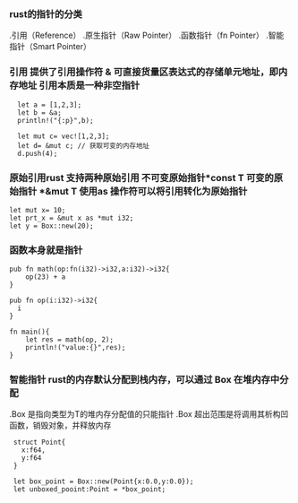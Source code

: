 ### rust的指针的分类
.引用（Reference）
.原生指针（Raw Pointer）
.函数指针（fn Pointer）
.智能指针（Smart Pointer）

### 引用 提供了引用操作符 & 可直接货量区表达式的存储单元地址，即内存地址 引用本质是一种非空指针
```
  let a = [1,2,3];
  let b = &a; 
  println!("{:p}",b);
  
  let mut c= vec![1,2,3];
  let d= &mut c; // 获取可变的内存地址
  d.push(4);

```

### 原始引用rust 支持两种原始引用 不可变原始指针*const T 可变的原始指针 *&mut T 使用as 操作符可以将引用转化为原始指针
```
let mut x= 10;
let prt_x = &mut x as *mut i32;
let y = Box::new(20);

```

### 函数本身就是指针
```
pub fn math(op:fn(i32)->i32,a:i32)->i32{
    op(23) + a
}

pub fn op(i:i32)->i32{
  i
}

fn main(){
    let res = math(op, 2);
    println!("value:{}",res);
}
```

### 智能指针 rust的内存默认分配到栈内存，可以通过 Box<T> 在堆内存中分配
.Box<T> 是指向类型为T的堆内存分配值的只能指针 
.Box<T> 超出范围是将调用其析构凹函数，销毁对象，并释放内存

```
 struct Point{
   x:f64,
   y:f64
 }
 
 let box_point = Box::new(Point{x:0.0,y:0.0});
 let unboxed_pooint:Point = *box_point;

```








